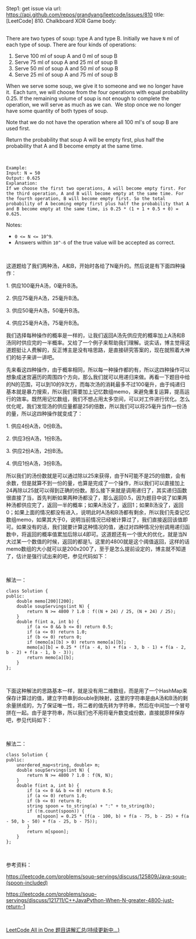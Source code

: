 Step1: get issue via url: https://api.github.com/repos/grandyang/leetcode/issues/810 
 title:[LeetCode] 810. Chalkboard XOR Game 
 body:  
  

There are two types of soup: type A and type B. Initially we have `N` ml of each type of soup. There are four kinds of operations:

  1. Serve 100 ml of soup A and 0 ml of soup B
  2. Serve 75 ml of soup A and 25 ml of soup B
  3. Serve 50 ml of soup A and 50 ml of soup B
  4. Serve 25 ml of soup A and 75 ml of soup B



When we serve some soup, we give it to someone and we no longer have it.  Each turn, we will choose from the four operations with equal probability 0.25. If the remaining volume of soup is not enough to complete the operation, we will serve as much as we can.  We stop once we no longer have some quantity of both types of soup.

Note that we do not have the operation where all 100 ml's of soup B are used first.  

Return the probability that soup A will be empty first, plus half the probability that A and B become empty at the same time.

 
    
    
    Example:
    Input: N = 50
    Output: 0.625
    Explanation: 
    If we choose the first two operations, A will become empty first. For the third operation, A and B will become empty at the same time. For the fourth operation, B will become empty first. So the total probability of A becoming empty first plus half the probability that A and B become empty at the same time, is 0.25 * (1 + 1 + 0.5 + 0) = 0.625.
    
    

Notes:

  * `0 <= N <= 10^9`. 
  * Answers within `10^-6` of the true value will be accepted as correct.



 

这道题给了我们两种汤，A和B，开始时各给了N毫升的。然后说是有下面四种操作：

1\. 供应100毫升A汤，0毫升B汤。

2\. 供应75毫升A汤，25毫升B汤。

3\. 供应50毫升A汤，50毫升B汤。

4\. 供应25毫升A汤，75毫升B汤。

我们选择每种操作的概率是一样的，让我们返回A汤先供应完的概率加上A汤和B汤同时供应完的一半概率。又给了一个例子来帮助我们理解。说实话，博主觉得这道题挺让人费解的，反正博主是没有啥思路，是直接研究答案的，现在就照着大神们的帖子来讲一讲吧。

先来看这四种操作，由于概率相同，所以每一种操作都的有，所以这四种操作可以想象成迷宫遍历的周围四个方向，那么我们就可以用递归来做。再看一下题目中给的N的范围，可以到10的9次方，而每次汤的消耗最多不过100毫升，由于纯递归基本就是暴力搜索，所以我们需要加上记忆数组memo，来避免重复运算，提高运行的效率。既然用记忆数组，我们不想占用太多空间，可以对工件进行优化。怎么优化呢，我们发现汤的供应量都是25的倍数，所以我们可以将25毫升当作一份汤的量，所以这四种操作就变成了：

1\. 供应4份A汤，0份B汤。

2\. 供应3份A汤，1份B汤。

3\. 供应2份A汤，2份B汤。

4\. 供应1份A汤，3份B汤。

所以我们的汤份数就是可以通过除以25来获得，由于N可能不是25的倍数，会有余数，但是就算不到一份的量，也算是完成了一个操作，所以我们可以直接加上24再除以25就可以得到正确的份数。那么接下来就是调用递归了，其实递归函数很直接了当，首先判断如果两种汤都没了，那么返回0.5，因为题目中说了如果两种汤都供应完了，返回一半的概率；如果A汤没了，返回1；如果B汤没了，返回0；如果上面的情况都没有进入，说明此时A汤和B汤都有剩余，所以我们先查记忆数组memo，如果其大于0，说明当前情况已经被计算过了，我们直接返回该值即可。如果没有的话，我们就要计算这种情况的值，通过对四种情况分别调用递归函数中，将返回的概率值累加后除以4即可。这道题还有一个很大的优化，就是当N大过某一个数值的时候，返回的都是1。这里的4800就是这个阈值返回，这样的话memo数组的大小就可以是200x200了，至于是怎么提前设定的，博主就不知道了，估计是强行试出来的吧，参见代码如下：

 

解法一：
    
    
    class Solution {
    public:
        double memo[200][200];
        double soupServings(int N) {
            return N >= 4800 ? 1.0 : f((N + 24) / 25, (N + 24) / 25);
        }
        double f(int a, int b) {
            if (a <= 0 && b <= 0) return 0.5;
            if (a <= 0) return 1.0;
            if (b <= 0) return 0;
            if (memo[a][b] > 0) return memo[a][b];
            memo[a][b] = 0.25 * (f(a - 4, b) + f(a - 3, b - 1) + f(a - 2, b - 2) + f(a - 1, b - 3));
            return memo[a][b];
        }
    };

 

下面这种解法的思路基本一样，就是没有用二维数组，而是用了一个HashMap来保存计算过的值，建立字符串到double到映射，这里的字符串是由A汤和B汤的剩余量拼成的，为了保证唯一性，将二者的值先转为字符串，然后在中间加一个冒号拼在一起。由于是字符串，所以我们也不用将毫升数变成份数，直接就原样保存吧，参见代码如下：

 

解法二：
    
    
    class Solution {
    public:
        unordered_map<string, double> m;
        double soupServings(int N) {
            return N >= 4800 ? 1.0 : f(N, N);
        }
        double f(int a, int b) {
            if (a <= 0 && b <= 0) return 0.5;
            if (a <= 0) return 1.0;
            if (b <= 0) return 0;
            string spoon = to_string(a) + ":" + to_string(b);
            if (!m.count(spoon)) {
                m[spoon] = 0.25 * (f(a - 100, b) + f(a - 75, b - 25) + f(a - 50, b - 50) + f(a - 25, b - 75));
            }
            return m[spoon];
        }
    };

 

参考资料：

<https://leetcode.com/problems/soup-servings/discuss/125809/Java-soup-(spoon-included)>

<https://leetcode.com/problems/soup-servings/discuss/121711/C++JavaPython-When-N-greater-4800-just-return-1>

 

[LeetCode All in One 题目讲解汇总(持续更新中...)](http://www.cnblogs.com/grandyang/p/4606334.html)
